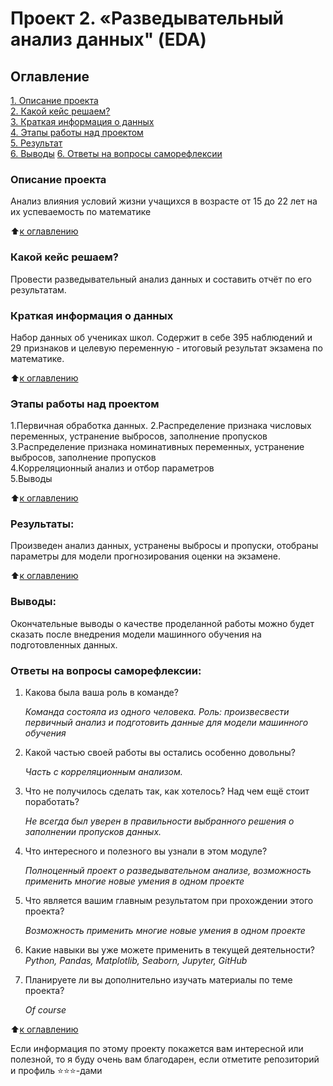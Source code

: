 # Проект 2. «Разведывательный анализ данных" (EDA)

## Оглавление  
[1. Описание проекта](README.md#Описание-проекта)    
[2. Какой кейс решаем?](README.md#Какой-кейс-решаем)  
[3. Краткая информация о данных](README.md#Краткая-информация-о-данных)  
[4. Этапы работы над проектом](README.md#Этапы-работы-над-проектом)  
[5. Результат](README.md#Результаты)    
[6. Выводы](README.md#Выводы)
[6. Ответы на вопросы саморефлексии](README.md#Ответы-на-вопросы-саморефлексии:)

### Описание проекта    
Анализ влияния условий жизни учащихся в возрасте от 15 до 22 лет на их успеваемость по математике 

:arrow_up:[к оглавлению](README.md#Оглавление)


### Какой кейс решаем? 
Провести разведывательный анализ данных и составить отчёт по его результатам. 


### Краткая информация о данных
Набор данных об учениках школ. Содержит в себе 395 наблюдений и 29 признаков и целевую переменную - итоговый результат экзамена по математике.
  
:arrow_up:[к оглавлению](README.md#Оглавление)


### Этапы работы над проектом  
1.Первичная обработка данных.
2.Распределение признака числовых переменных, устранение выбросов, заполнение пропусков      
3.Распределение признака номинативных переменных, устранение выбросов, заполнение пропусков    
4.Корреляционный анализ и отбор параметров     
5.Выводы

:arrow_up:[к оглавлению](README.md#Оглавление)


### Результаты:  
Произведен анализ данных, устранены выбросы и пропуски, отобраны параметры для модели прогнозирования оценки на экзамене.

:arrow_up:[к оглавлению](README.md#Оглавление)


### Выводы:  
Окончательные выводы о качестве проделанной работы можно будет сказать после внедрения модели машинного обучения на подготовленных данных.

### Ответы на вопросы саморефлексии: 

1. Какова была ваша роль в команде?

    *Команда состояла из одного человека. Роль: произвесвести первичный анализ и подготовить данные для модели машинного обучения*

2. Какой частью своей работы вы остались особенно довольны?

    *Часть с корреляционным анализом.*

3. Что не получилось сделать так, как хотелось? Над чем ещё стоит поработать?

    *Не всегда был уверен в правильности выбранного решения о заполнении пропусков данных.*


4. Что интересного и полезного вы узнали в этом модуле?

     *Полноценный проект о разведывательном анализе, возможность применить многие новые умения в одном проекте*

5. Что является вашим главным результатом при прохождении этого проекта?

    *Возможность применить многие новые умения в одном проекте*


6. Какие навыки вы уже можете применить в текущей деятельности?
    *Python, Pandas, Matplotlib, Seaborn, Jupyter, GitHub*

7. Планируете ли вы дополнительно изучать материалы по теме проекта?

    *Of course*

:arrow_up:[к оглавлению](README.md#Оглавление)


Если информация по этому проекту покажется вам интересной или полезной, то я буду очень вам благодарен, если отметите репозиторий и профиль ⭐️⭐️⭐️-дами
